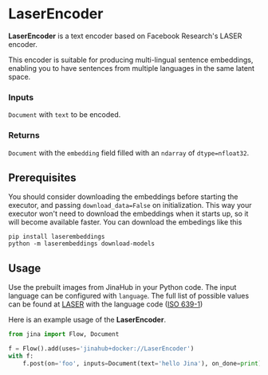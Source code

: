 # LaserEncoder

**LaserEncoder** is a text encoder based on Facebook Research's LASER encoder.

This encoder is suitable for producing multi-lingual sentence embeddings, enabling
you to have sentences from multiple languages in the same latent space.

### Inputs 

`Document` with `text` to be encoded.

### Returns

`Document` with the `embedding` field filled with an `ndarray` of `dtype=nfloat32`.

## Prerequisites

You should consider downloading the embeddings before starting the executor, and passing
`download_data=False` on initialization. This way your executor won't need to download
the embeddings when it starts up, so it will become available faster. You can download
the embedings like this

```
pip install laserembeddings
python -m laserembeddings download-models
```

## Usage
Use the prebuilt images from JinaHub in your Python code. The input language can be configured with `language`. The full list of possible values can be found at [LASER](https://github.com/facebookresearch/LASER#supported-languages) with the language code ([ISO 639-1](https://en.wikipedia.org/wiki/List_of_ISO_639-1_codes)) 


Here is an example usage of the **LaserEncoder**.

```python
from jina import Flow, Document

f = Flow().add(uses='jinahub+docker://LaserEncoder')
with f:
    f.post(on='foo', inputs=Document(text='hello Jina'), on_done=print)
```
